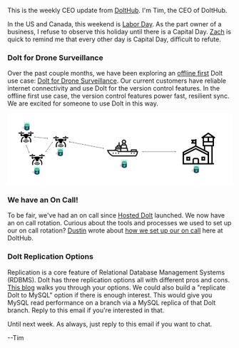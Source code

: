 This is the weekly CEO update from [DoltHub](https://www.dolthub.com/). I'm Tim, the CEO of DoltHub. 

In the US and Canada, this weekend is [Labor Day](https://en.wikipedia.org/wiki/Labour_Day). As the part owner of a business, I refuse to observe this holiday until there is a Capital Day. [Zach](https://www.dolthub.com/team#zach) is quick to remind me that every other day is Capital Day, difficult to refute.

### Dolt for Drone Surveillance

Over the past couple months, we have been exploring an [offline first](https://docs.dolthub.com/introduction/use-cases/offline-first) Dolt use case: [Dolt for Drone Surveillance](https://www.dolthub.com/blog/2023-08-28-dolt-for-drones/). Our current customers have reliable internet connectivity and use Dolt for the version control features. In the offline first use case, the version control features power fast, resilient sync. We are excited for someone to use Dolt in this way.

[![Drone Surveillance](../images/drone-surveillance.png)](https://www.dolthub.com/blog/2023-08-28-dolt-for-drones/)

### We have an On Call!

To be fair, we've had an on call since [Hosted Dolt](https://hosted.doltdb.com) launched. We now have an on call rotation. Curious about the tools and processes we used to set up our on call rotation? [Dustin](https://www.dolthub.com/team#dustin) wrote about [how we set up our on call](https://www.dolthub.com/blog/2023-08-30-how-to-create-automated-paging-on-call-at-your-startup/) here at DoltHub.

### Dolt Replication Options

Replication is a core feature of Relational Database Management Systems (RDBMS). Dolt has three replication options all with different pros and cons. [This blog](https://www.dolthub.com/blog/2023-08-25-dolt-replication-options/) walks you through your options. We could also build a "replicate Dolt to MySQL" option if there is enough interest. This would give you MySQL read performance on a branch via a MySQL replica of that Dolt branch. Reply to this email if you're interested in that.

Until next week. As always, just reply to this email if you want to chat.

--Tim
